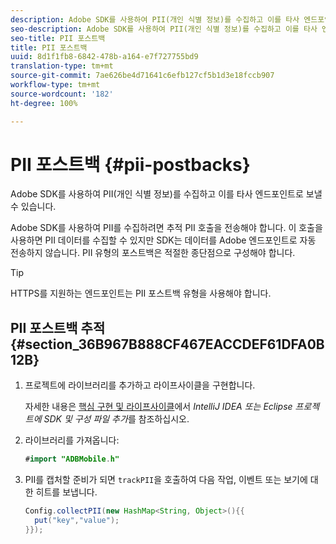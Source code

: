 ```yaml
---
description: Adobe SDK를 사용하여 PII(개인 식별 정보)를 수집하고 이를 타사 엔드포인트로 보낼 수 있습니다.
seo-description: Adobe SDK를 사용하여 PII(개인 식별 정보)를 수집하고 이를 타사 엔드포인트로 보낼 수 있습니다.
seo-title: PII 포스트백
title: PII 포스트백
uuid: 8d1f1fb8-6842-478b-a164-e7f727755bd9
translation-type: tm+mt
source-git-commit: 7ae626be4d71641c6efb127cf5b1d3e18fccb907
workflow-type: tm+mt
source-wordcount: '182'
ht-degree: 100%

---
```



# PII 포스트백 {#pii-postbacks}

Adobe SDK를 사용하여 PII(개인 식별 정보)를 수집하고 이를 타사 엔드포인트로 보낼 수 있습니다.

Adobe SDK를 사용하여 PII를 수집하려면 추적 PII 호출을 전송해야 합니다. 이 호출을 사용하면 PII 데이터를 수집할 수 있지만 SDK는 데이터를 Adobe 엔드포인트로 자동 전송하지 않습니다. PII 유형의 포스트백은 적절한 종단점으로 구성해야 합니다.

>[!TIP]
>
>HTTPS를 지원하는 엔드포인트는 PII 포스트백 유형을 사용해야 합니다.

## PII 포스트백 추적 {#section_36B967B888CF467EACCDEF61DFA0B12B}

1. 프로젝트에 라이브러리를 추가하고 라이프사이클을 구현합니다.

   자세한 내용은 [핵심 구현 및 라이프사이클](/help/android/getting-started/dev-qs.md)에서 *IntelliJ IDEA 또는 Eclipse 프로젝트에 SDK 및 구성 파일 추가*&#x200B;를 참조하십시오.

1. 라이브러리를 가져옵니다:

   ```java
   #import "ADBMobile.h"
   ```

1. PII를 캡처할 준비가 되면 `trackPII`을 호출하여 다음 작업, 이벤트 또는 보기에 대한 히트를 보냅니다.

   ```java
   Config.collectPII(new HashMap<String, Object>(){{
     put("key","value");
   }});
   ```


